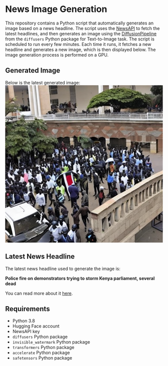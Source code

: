 # News Image Generation
This repository contains a Python script that automatically generates an image based on a news headline. The script uses the [NewsAPI](https://newsapi.org/) to fetch the latest headlines, and then generates an image using the [DiffusionPipeline](https://github.com/huggingface/diffusers) from the `diffusers` Python package for Text-to-Image task.
The script is scheduled to run every few minutes. Each time it runs, it fetches a new headline and generates a new image, which is then displayed below. The image generation process is performed on a GPU.

## Generated Image
Below is the latest generated image:
![Generated Image](image.png)

## Latest News Headline
The latest news headline used to generate the image is:

**Police fire on demonstrators trying to storm Kenya parliament, several dead**

You can read more about it [here](https://news.google.com/rss/articles/CBMia2h0dHBzOi8vd3d3LnJldXRlcnMuY29tL3dvcmxkL2FmcmljYS95b3VuZy1rZW55YW4tdGF4LXByb3Rlc3RlcnMtcGxhbi1uYXRpb253aWRlLWRlbW9uc3RyYXRpb25zLTIwMjQtMDYtMjUv0gEA?oc=5).

## Requirements
- Python 3.8
- Hugging Face account
- NewsAPI key
- `diffusers` Python package
- `invisible_watermark` Python package
- `transformers` Python package
- `accelerate` Python package
- `safetensors` Python package
